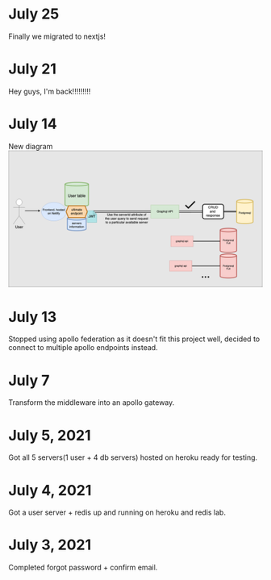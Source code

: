 # July 25

Finally we migrated to nextjs!

# July 21

Hey guys, I'm back!!!!!!!!!

# July 14

New diagram
![diagram](./diagram3.png)

# July 13

Stopped using apollo federation as it doesn't fit this project well, decided to connect to multiple apollo endpoints instead.

# July 7

Transform the middleware into an apollo gateway.

# July 5, 2021

Got all 5 servers(1 user + 4 db servers) hosted on heroku ready for testing.

# July 4, 2021

Got a user server + redis up and running on heroku and redis lab.

# July 3, 2021

Completed forgot password + confirm email.
